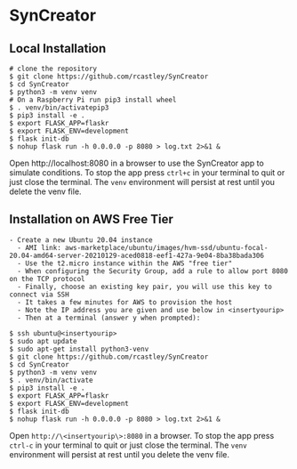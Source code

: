 # SynCreator

## Local Installation
```
# clone the repository
$ git clone https://github.com/rcastley/SynCreator
$ cd SynCreator
$ python3 -m venv venv
# On a Raspberry Pi run pip3 install wheel
$ . venv/bin/activatepip3
$ pip3 install -e .
$ export FLASK_APP=flaskr
$ export FLASK_ENV=development
$ flask init-db
$ nohup flask run -h 0.0.0.0 -p 8080 > log.txt 2>&1 &
```
Open http://localhost:8080 in a browser to use the SynCreator app to simulate conditions.
To stop the app press `ctrl+c` in your terminal to quit or just close the terminal.
The `venv` environment will persist at rest until you delete the venv file.

## Installation on AWS Free Tier
```
- Create a new Ubuntu 20.04 instance
  - AMI link: aws-marketplace/ubuntu/images/hvm-ssd/ubuntu-focal-20.04-amd64-server-20210129-aced0818-eef1-427a-9e04-8ba38bada306 
  - Use the t2.micro instance within the AWS "free tier"
  - When configuring the Security Group, add a rule to allow port 8080 on the TCP protocol
  - Finally, choose an existing key pair, you will use this key to connect via SSH
  - It takes a few minutes for AWS to provision the host
  - Note the IP address you are given and use below in <insertyourip>
  - Then at a terminal (answer y when prompted):
 
$ ssh ubuntu@<insertyourip>
$ sudo apt update
$ sudo apt-get install python3-venv
$ git clone https://github.com/rcastley/SynCreator
$ cd SynCreator
$ python3 -m venv venv
$ . venv/bin/activate
$ pip3 install -e .
$ export FLASK_APP=flaskr
$ export FLASK_ENV=development
$ flask init-db
$ nohup flask run -h 0.0.0.0 -p 8080 > log.txt 2>&1 &
```
Open `http://\<insertyourip\>:8080` in a browser.
To stop the app press `ctrl-c` in your terminal to quit or just close the terminal.
The `venv` environment will persist at rest until you delete the venv file.

